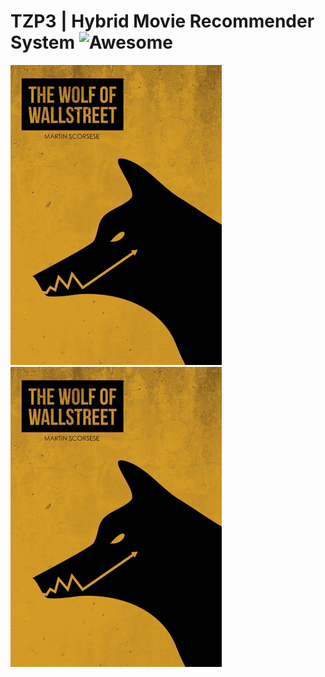 # TZP3 | Hybrid Movie Recommender System ![Awesome](https://awesome.re/badge.svg)
  ![tzp3](img/tzp3_img.gif) ![tzp3](img/tzp3_img.gif)




